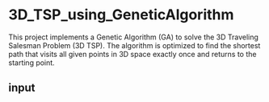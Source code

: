 # 3D_TSP_using_GeneticAlgorithm

This project implements a Genetic Algorithm (GA) to solve the 3D Traveling Salesman Problem (3D TSP). The algorithm is optimized to find the shortest path that visits all given points in 3D space exactly once and returns to the starting point.

## input
